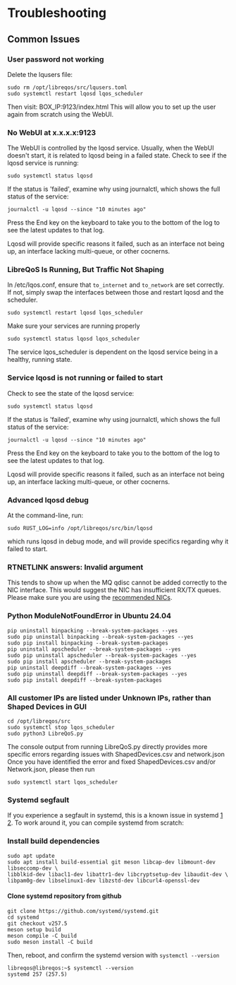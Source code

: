 # Troubleshooting

## Common Issues

### User password not working

Delete the lqusers file:
```
sudo rm /opt/libreqos/src/lqusers.toml
sudo systemctl restart lqosd lqos_scheduler
```
Then visit: BOX_IP:9123/index.html
This will allow you to set up the user again from scratch using the WebUI.

### No WebUI at x.x.x.x:9123

The WebUI is controlled by the lqosd service. Usually, when the WebUI doesn't start, it is related to lqosd being in a failed state.
Check to see if the lqosd service is running:
```
sudo systemctl status lqosd
```

If the status is 'failed', examine why using journalctl, which shows the full status of the service:
```
journalctl -u lqosd --since "10 minutes ago"
```
Press the End key on the keyboard to take you to the bottom of the log to see the latest updates to that log.

Lqosd will provide specific reasons it failed, such as an interface not being up, an interface lacking multi-queue, or other cocnerns.

### LibreQoS Is Running, But Traffic Not Shaping

In /etc/lqos.conf, ensure that `to_internet` and `to_network` are set correctly. If not, simply swap the interfaces between those and restart lqosd and the scheduler.

```
sudo systemctl restart lqosd lqos_scheduler
```

Make sure your services are running properly

```
sudo systemctl status lqosd lqos_scheduler
```

The service lqos_scheduler is dependent on the lqosd service being in a healthy, running state.

### Service lqosd is not running or failed to start

Check to see the state of the lqosd service:
```
sudo systemctl status lqosd
```

If the status is 'failed', examine why using journalctl, which shows the full status of the service:
```
journalctl -u lqosd --since "10 minutes ago"
```
Press the End key on the keyboard to take you to the bottom of the log to see the latest updates to that log.

Lqosd will provide specific reasons it failed, such as an interface not being up, an interface lacking multi-queue, or other cocnerns.

### Advanced lqosd debug

At the command-line, run:
```
sudo RUST_LOG=info /opt/libreqos/src/bin/lqosd
```
which runs lqosd in debug mode, and will provide specifics regarding why it failed to start.

### RTNETLINK answers: Invalid argument

This tends to show up when the MQ qdisc cannot be added correctly to the NIC interface. This would suggest the NIC has insufficient RX/TX queues. Please make sure you are using the [recommended NICs](requirements.md).

### Python ModuleNotFoundError in Ubuntu 24.04
```
pip uninstall binpacking --break-system-packages --yes
sudo pip uninstall binpacking --break-system-packages --yes
sudo pip install binpacking --break-system-packages
pip uninstall apscheduler --break-system-packages --yes
sudo pip uninstall apscheduler --break-system-packages --yes
sudo pip install apscheduler --break-system-packages
pip uninstall deepdiff --break-system-packages --yes
sudo pip uninstall deepdiff --break-system-packages --yes
sudo pip install deepdiff --break-system-packages
```
### All customer IPs are listed under Unknown IPs, rather than Shaped Devices in GUI
```
cd /opt/libreqos/src
sudo systemctl stop lqos_scheduler
sudo python3 LibreQoS.py
```

The console output from running LibreQoS.py directly provides more specific errors regarding issues with ShapedDevices.csv and network.json
Once you have identified the error and fixed ShapedDevices.csv and/or Network.json, please then run

```sudo systemctl start lqos_scheduler```

### Systemd segfault

If you experience a segfault in systemd, this is a known issue in systemd [1](https://github.com/systemd/systemd/issues/36031) [2](https://github.com/systemd/systemd/issues/33643).
To work around it, you can compile systemd from scratch:

### Install build dependencies

```
sudo apt update
sudo apt install build-essential git meson libcap-dev libmount-dev libseccomp-dev \
libblkid-dev libacl1-dev libattr1-dev libcryptsetup-dev libaudit-dev \
libpam0g-dev libselinux1-dev libzstd-dev libcurl4-openssl-dev
```

#### Clone systemd repository from github

```
git clone https://github.com/systemd/systemd.git
cd systemd
git checkout v257.5
meson setup build
meson compile -C build
sudo meson install -C build
```

Then, reboot, and confirm the systemd version with `systemctl --version`

```
libreqos@libreqos:~$ systemctl --version
systemd 257 (257.5)
```
